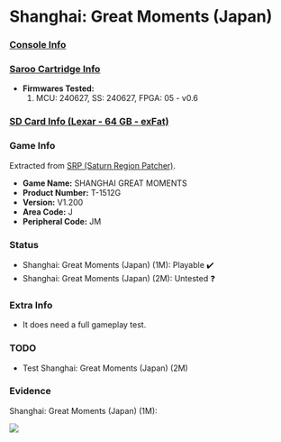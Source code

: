 # Shanghai: Great Moments (Japan)

### [Console Info](../../../../../Info/Consoles/VA13/README.md)

### [Saroo Cartridge Info](../../../../../Info/Cartridges/GuangzhouSanStarOnlineShop/1.6/README.md)

- <b>Firmwares Tested:</b>
  1. MCU: 240627, SS: 240627, FPGA: 05 - v0.6

### [SD Card Info (Lexar - 64 GB - exFat)](../../../../../Info/SdCards/Lexar/64GB/exfat/README.md)

### Game Info

Extracted from [SRP (Saturn Region Patcher)](https://segaxtreme.net/resources/saturn-region-patcher.81/download).

- <b>Game Name:</b> SHANGHAI GREAT MOMENTS
- <b>Product Number:</b> T-1512G
- <b>Version:</b> V1.200
- <b>Area Code:</b> J
- <b>Peripheral Code:</b> JM

### Status

- Shanghai: Great Moments (Japan) (1M): Playable :heavy_check_mark:
- Shanghai: Great Moments (Japan) (2M): Untested :question:

### Extra Info

- It does need a full gameplay test.

### TODO

- Test Shanghai: Great Moments (Japan) (2M)

### Evidence

Shanghai: Great Moments (Japan) (1M):

[![](https://img.youtube.com/vi/kMaE5NVhxL8/0.jpg)](https://www.youtube.com/watch?v=kMaE5NVhxL8)
